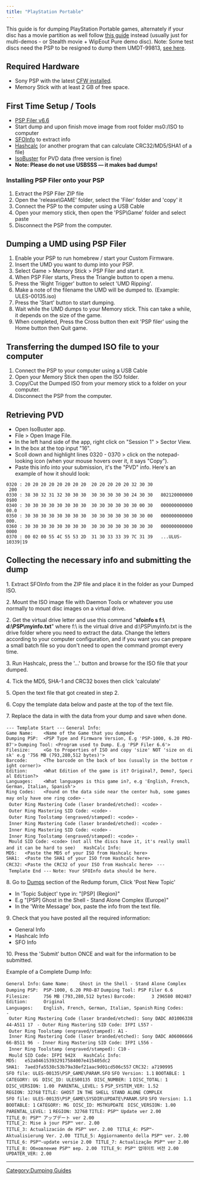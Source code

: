 ```yaml
---
title: "PlayStation Portable"
---
```


This guide is for dumping PlayStation Portable games, alternately if
your disc has a movie partition as well follow [this
guide](PlayStation_Portable_\(with_Movie_Partition\)_Dumping_Guide "wikilink")
instead (usually just for multi-demos - or Stealth movie + WipEout Pure
demo disc). Note: Some test discs need the PSP to be resigned to dump
them UMDT-99813, [see
here](PlayStation_Portable_Test_Disc_Dumping "wikilink").

## Required Hardware

  - Sony PSP with the latest [CFW
    installed](https://revive.today/psp/cfw/).
  - Memory Stick with at least 2 GB of free space.

## First Time Setup / Tools

  - [PSP Filer v6.6](https://archive.org/download/filer6.6/filer6.6.zip)
  - Start dump and upon finish move image from root folder ms0:/ISO to
    computer
  - [SFOInfo](https://archive.org/download/SFOInfo/SFOInfo.7z) to
    extract info
  - [Hashcalc](http://www.slavasoft.com/hashcalc/) (or another program
    that can calculate CRC32/MD5/SHA1 of a file)
  - [IsoBuster](https://www.isobuster.com/download.php) for PVD data
    (free version is fine)
  - **Note: Please do not use USBSSS — it makes bad dumps\!**

### Installing PSP Filer onto your PSP

1.  Extract the PSP Filer ZIP file
2.  Open the 'release\\GAME' folder, select the 'Filer' folder and
    'copy' it
3.  Connect the PSP to the computer using a USB Cable
4.  Open your memory stick, then open the 'PSP\\Game' folder and select
    paste
5.  Disconnect the PSP from the computer.

## Dumping a UMD using PSP Filer

1.  Enable your PSP to run homebrew / start your Custom Firmware.
2.  Insert the UMD you want to dump into your PSP.
3.  Select Game \> Memory Stick \> PSP Filer and start it.
4.  When PSP Filer starts, Press the Triangle button to open a menu.
5.  Press the 'Right Trigger' button to select 'UMD Ripping'.
6.  Make a note of the filename the UMD will be dumped to. (Example:
    ULES-00135.iso)
7.  Press the 'Start' button to start dumping.
8.  Wait while the UMD dumps to your Memory stick. This can take a
    while, it depends on the size of the game.
9.  When completed, Press the Cross button then exit 'PSP filer' using
    the Home button then Quit game.

## Transferring the dumped ISO file to your computer

1.  Connect the PSP to your computer using a USB Cable
2.  Open your Memory Stick then open the ISO folder.
3.  Copy/Cut the Dumped ISO from your memory stick to a folder on your
    computer.
4.  Disconnect the PSP from the computer.

## Retrieving PVD

  - Open IsoBuster app.
  - File \> Open Image File.
  - In the left hand side of the app, right click on "Session 1" \>
    Sector View.
  - In the box at the top input "16".
  - Scoll down and highlight lines 0320 - 0370 \> click on the
    notepad-looking icon (when your mouse hovers over it, it says
    "Copy").
  - Paste this info into your submission, it's the "PVD" info. Here's an
    example of how it should look:

`0320 : 20 20 20 20 20 20 20 20  20 20 20 20 20 32 30 30                200`
`0330 : 38 30 32 31 32 30 30 30  30 30 30 30 30 24 30 30   8021200000000$00`
`0340 : 30 30 30 30 30 30 30 30  30 30 30 30 30 30 00 30   00000000000000.0`
`0350 : 30 30 30 30 30 30 30 30  30 30 30 30 30 30 30 00   000000000000000.`
`0360 : 30 30 30 30 30 30 30 30  30 30 30 30 30 30 30 30   0000000000000000`
`0370 : 00 02 00 55 4C 55 53 2D  31 30 33 33 39 7C 31 39   ...ULUS-10339|19`

## Collecting the necessary info and submitting the dump

1\. Extract SFOInfo from the ZIP file and place it in the folder as your
Dumped ISO.

2\. Mount the ISO image file with Daemon Tools or whatever you use
normally to mount disc images on a virtual drive.

2\. Get the virtual drive letter and use this command "**sfoinfo s f:\\
d:\\PSP\\myinfo.txt**" where f:\\ is the virtual drive and
d:\\PSP\\myinfo.txt is the drive folder where you need to extract the
data. Change the letters according to your computer configuration, and
if you want you can prepare a small batch file so you don't need to open
the command prompt every time.

3\. Run Hashcalc, press the '...' button and browse for the ISO file
that your dumped.

4\. Tick the MD5, SHA-1 and CRC32 boxes then click 'calculate'

5\. Open the text file that got created in step 2.

6\. Copy the template data below and paste at the top of the text file.

7\. Replace the data in <Angled Brackets> with the data from your dump
and save when done.

`--- Template Start ---`
`General Info:`
`Game Name:    <Name of the Game that you dumped>`
`Dumping PSP:  <PSP Type and Firmware Version, E.g 'PSP-1000, 6.20 PRO-B7'>`
`Dumping Tool: <Program used to Dump. E.g 'PSP Filer 6.6'>`
`Filesize:     <Go to Properties of ISO and copy 'size' NOT 'size on disk' e.g '756 MB (793,280,512 bytes)'>`
`Barcode:      <The barcode on the back of box (usually in the bottom right corner)>`
`Edition:      <What Edition of the game is it? Original?, Demo?, Special Edition?>`
`Languages:    <What languages is this game in?, e.g 'English, French, German, Italian, Spanish'>`
`Ring Codes:   <Found on the data side near the center hub, some games may only have one ring code>`
`- Outer Ring Mastering Code (laser branded/etched): <code>`
`- Outer Ring Mastering SID Code: <code>`
`- Outer Ring Toolstamp (engraved/stamped): <code>`
`- Inner Ring Mastering Code (laser branded/etched): <code>`
`- Inner Ring Mastering SID Code: <code>`
`- Inner Ring Toolstamp (engraved/stamped): <code>`
`- Mould SID Code: <code> (not all the discs have it, it's really small and it can be hard to see)`
`  `
`HashCalc Info:`
`MD5:   <Paste the MD5 of your ISO from Hashcalc here>`
`SHA1:  <Paste the SHA1 of your ISO from Hashcalc here>`
`CRC32: <Paste the CRC32 of your ISO from Hashcalc here>`
` --- Template End ---`
`Note: Your SFOInfo data should be here.`

8\. Go to [Dumps](http://forum.redump.org/forum/11/dumps/) section of
the Redump forum, Click 'Post New Topic'

  - In 'Topic Subject' type in: "\[PSP\] <Name of Game> (Region)"
  - E.g "\[PSP\] Ghost in the Shell - Stand Alone Complex (Europe)"
  - In the 'Write Message' box, paste the info from the text file.

9\. Check that you have posted all the required information:

  - General Info
  - Hashcalc Info
  - SFO Info

10\. Press the 'Submit' button ONCE and wait for the information to be
submitted.

Example of a Complete Dump Info:

`General Info:`
`Game Name:    Ghost in the Shell - Stand Alone Complex`
`Dumping PSP:  PSP-1000, 6.20 PRO-B7`
`Dumping Tool: PSP Filer 6.6`
`Filesize:     756 MB (793,280,512 bytes)`
`Barcode:      3 296580 802487`
`Edition:      Original`
`Languages:    English, French, German, Italian, Spanish`
`Ring Codes:   `
`- Outer Ring Mastering Code (laser branded/etched): Sony DADC A0100633844-A511 17 `
`- Outer Ring Mastering SID Code: IFPI L557`
`- Outer Ring Toolstamp (engraved/stamped): A1`
`- Inner Ring Mastering Code (laser branded/etched): Sony DADC A0600666666-B511 96 `
`- Inner Ring Mastering SID Code: IFPI L556`
`- Inner Ring Toolstamp (engraved/stamped): C10`
`- Mould SID Code: IFPI 942X`
`  `
`HashCalc Info:`
`MD5:   e52a046153932917584007e415405dc2`
`SHA1:  7aed3fa5538c53b79a38ef21aac9d01cd506c557`
`CRC32: a7190995`
`  `
`  `
`SFO file: ULES-00135\PSP_GAME\PARAM.SFO`
`SFO Version: 1.1`
`BOOTABLE: 1`
`CATEGORY: UG `
`DISC_ID: ULES00135 `
`DISC_NUMBER: 1`
`DISC_TOTAL: 1`
`DISC_VERSION: 1.00 `
`PARENTAL_LEVEL: 5`
`PSP_SYSTEM_VER: 1.52 `
`REGION: 32768`
`TITLE: GHOST IN THE SHELL STAND ALONE COMPLEX `
`  `
`SFO file: ULES-00135\PSP_GAME\SYSDIR\UPDATE\PARAM.SFO`
`SFO Version: 1.1`
`BOOTABLE: 1`
`CATEGORY: MG `
`DISC_ID: MSTKUPDATE `
`DISC_VERSION: 1.00 `
`PARENTAL_LEVEL: 1`
`REGION: 32768`
`TITLE: PSP™ Update ver 2.00 `
`TITLE_0: PSP™ アップデート ver 2.00 `
`TITLE_2: Mise à jour PSP™ ver. 2.00 `
`TITLE_3: Actualización de PSP™ ver. 2.00 `
`TITLE_4: PSP™-Aktualisierung Ver. 2.00 `
`TITLE_5: Aggiornamento della PSP™ ver. 2.00 `
`TITLE_6: PSP™-update versie 2.00 `
`TITLE_7: Actualização PSP™ ver 2.00 `
`TITLE_8: Обновление PSP™ вер. 2.00 `
`TITLE_9: PSP™ 업데이트 버전 2.00 `
`UPDATER_VER: 2.00 `

-----

[Category:Dumping Guides](Category:Dumping_Guides "wikilink")